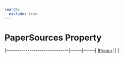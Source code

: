 ```yaml
---
search:
  exclude: true
---
```


<h1 class="heading"><span class="name">PaperSources Property</span></h1>

|--------------------------------|------|------|
|[Printer](../objects/printer.md)|&nbsp;|&nbsp;|
